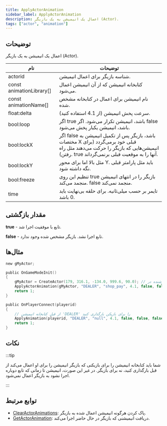 ```yaml
---
title: ApplyActorAnimation
sidebar_label: ApplyActorAnimation
description: اعمال یک انیمیشن به یک بازیگر (Actor).
tags: ["actor", "animation"]
---
```


<VersionWarn version='SA-MP 0.3.7' />

## توضیحات

اعمال یک انیمیشن به یک بازیگر (Actor).

| نام                      | توضیحات                                                                                                                                                                                                        |
| ------------------------ | -------------------------------------------------------------------------------------------------------------------------------------------------------------------------------------------------------------- |
| actorid                  | شناسه بازیگر برای اعمال انیمیشن.                                                                                                                                                                                |
| const animationLibrary[] | کتابخانه انیمیشن که از آن انیمیشن اعمال می‌شود.                                                                                                                                                                |
| const animationName[]    | نام انیمیشن برای اعمال در کتابخانه مشخص شده.                                                                                                                                                                    |
| float:delta              | سرعت پخش انیمیشن (از 4.1 استفاده کنید).                                                                                                                                                                        |
| bool:loop                | اگر true باشد، انیمیشن تکرار می‌شود. اگر false باشد، انیمیشن یکبار پخش می‌شود.                                                                                                                                    |
| bool:lockX               | اگر false باشد، بازیگر پس از تکمیل انیمیشن به مختصات X قبلی خود برمی‌گردد (برای انیمیشن‌هایی که بازیگر را حرکت می‌دهند مثل راه رفتن). true آنها را به موقعیت قبلی برنمی‌گرداند.                              |
| bool:lockY               | مثل بالا اما برای محور Y. باید مثل پارامتر قبلی نگه داشته شود.                                                                                                                                                    |
| bool:freeze              | تنظیم این روی true بازیگر را در انتهای انیمیشن منجمد می‌کند. false منجمد نمی‌کند.                                                                                                                               |
| time                     | تایمر بر حسب میلی‌ثانیه. برای حلقه بی‌نهایت باید 0 باشد.                                                                                                                                                          |

## مقدار بازگشتی

**true** - تابع با موفقیت اجرا شد.

**false** - تابع اجرا نشد. بازیگر مشخص شده وجود ندارد.

## مثال‌ها

```c
new gMyActor;

public OnGameModeInit()
{
    gMyActor = CreateActor(179, 316.1, -134.0, 999.6, 90.0); // بازیگر به عنوان فروشنده در Ammunation
    ApplyActorAnimation(gMyActor, "DEALER", "shop_pay", 4.1, false, false, false, false, 0); // انیمیشن پرداخت
    return 1;
}

public OnPlayerConnect(playerid)
{
    // از قبل کتابخانه انیمیشن 'DEALER' را برای بازیکن بارگذاری کنید
    ApplyAnimation(playerid, "DEALER", "null", 4.1, false, false, false, false, 0);
    return 1;
}
```

## نکات

:::tip

شما باید کتابخانه انیمیشن را برای بازیکنی که بازیگر انیمیشن را برای او اعمال می‌کند از قبل بارگذاری کنید، نه برای بازیگر. در غیر این صورت، انیمیشن تا زمانی که تابع دوباره اجرا نشود به بازیگر اعمال نمی‌شود.

:::

## توابع مرتبط

- [ClearActorAnimations](ClearActorAnimations): پاک کردن هرگونه انیمیشن اعمال شده به بازیگر.
- [GetActorAnimation](GetActorAnimation): دریافت انیمیشنی که بازیگر در حال حاضر اجرا می‌کند.